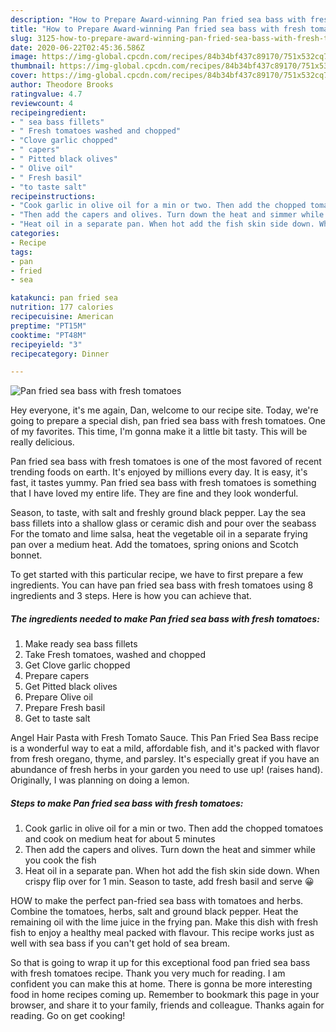 ```yaml
---
description: "How to Prepare Award-winning Pan fried sea bass with fresh tomatoes"
title: "How to Prepare Award-winning Pan fried sea bass with fresh tomatoes"
slug: 3125-how-to-prepare-award-winning-pan-fried-sea-bass-with-fresh-tomatoes
date: 2020-06-22T02:45:36.586Z
image: https://img-global.cpcdn.com/recipes/84b34bf437c89170/751x532cq70/pan-fried-sea-bass-with-fresh-tomatoes-recipe-main-photo.jpg
thumbnail: https://img-global.cpcdn.com/recipes/84b34bf437c89170/751x532cq70/pan-fried-sea-bass-with-fresh-tomatoes-recipe-main-photo.jpg
cover: https://img-global.cpcdn.com/recipes/84b34bf437c89170/751x532cq70/pan-fried-sea-bass-with-fresh-tomatoes-recipe-main-photo.jpg
author: Theodore Brooks
ratingvalue: 4.7
reviewcount: 4
recipeingredient:
- " sea bass fillets"
- " Fresh tomatoes washed and chopped"
- "Clove garlic chopped"
- " capers"
- " Pitted black olives"
- " Olive oil"
- " Fresh basil"
- "to taste salt"
recipeinstructions:
- "Cook garlic in olive oil for a min or two. Then add the chopped tomatoes and cook on medium heat for about 5 minutes"
- "Then add the capers and olives. Turn down the heat and simmer while you cook the fish"
- "Heat oil in a separate pan. When hot add the fish skin side down. When crispy flip over for 1 min. Season to taste, add fresh basil and serve 😀"
categories:
- Recipe
tags:
- pan
- fried
- sea

katakunci: pan fried sea 
nutrition: 177 calories
recipecuisine: American
preptime: "PT15M"
cooktime: "PT48M"
recipeyield: "3"
recipecategory: Dinner

---
```



![Pan fried sea bass with fresh tomatoes](https://img-global.cpcdn.com/recipes/84b34bf437c89170/751x532cq70/pan-fried-sea-bass-with-fresh-tomatoes-recipe-main-photo.jpg)

Hey everyone, it's me again, Dan, welcome to our recipe site. Today, we're going to prepare a special dish, pan fried sea bass with fresh tomatoes. One of my favorites. This time, I'm gonna make it a little bit tasty. This will be really delicious.

Pan fried sea bass with fresh tomatoes is one of the most favored of recent trending foods on earth. It's enjoyed by millions every day. It is easy, it's fast, it tastes yummy. Pan fried sea bass with fresh tomatoes is something that I have loved my entire life. They are fine and they look wonderful.

Season, to taste, with salt and freshly ground black pepper. Lay the sea bass fillets into a shallow glass or ceramic dish and pour over the seabass For the tomato and lime salsa, heat the vegetable oil in a separate frying pan over a medium heat. Add the tomatoes, spring onions and Scotch bonnet.


To get started with this particular recipe, we have to first prepare a few ingredients. You can have pan fried sea bass with fresh tomatoes using 8 ingredients and 3 steps. Here is how you can achieve that.

<!--inarticleads1-->

##### The ingredients needed to make Pan fried sea bass with fresh tomatoes:

1. Make ready  sea bass fillets
1. Take  Fresh tomatoes, washed and chopped
1. Get Clove garlic chopped
1. Prepare  capers
1. Get  Pitted black olives
1. Prepare  Olive oil
1. Prepare  Fresh basil
1. Get to taste salt


Angel Hair Pasta with Fresh Tomato Sauce. This Pan Fried Sea Bass recipe is a wonderful way to eat a mild, affordable fish, and it&#39;s packed with flavor from fresh oregano, thyme, and parsley. It&#39;s especially great if you have an abundance of fresh herbs in your garden you need to use up! (raises hand). Originally, I was planning on doing a lemon. 

<!--inarticleads2-->

##### Steps to make Pan fried sea bass with fresh tomatoes:

1. Cook garlic in olive oil for a min or two. Then add the chopped tomatoes and cook on medium heat for about 5 minutes
1. Then add the capers and olives. Turn down the heat and simmer while you cook the fish
1. Heat oil in a separate pan. When hot add the fish skin side down. When crispy flip over for 1 min. Season to taste, add fresh basil and serve 😀


HOW to make the perfect pan-fried sea bass with tomatoes and herbs. Combine the tomatoes, herbs, salt and ground black pepper. Heat the remaining oil with the lime juice in the frying pan. Make this dish with fresh fish to enjoy a healthy meal packed with flavour. This recipe works just as well with sea bass if you can&#39;t get hold of sea bream. 

So that is going to wrap it up for this exceptional food pan fried sea bass with fresh tomatoes recipe. Thank you very much for reading. I am confident you can make this at home. There is gonna be more interesting food in home recipes coming up. Remember to bookmark this page in your browser, and share it to your family, friends and colleague. Thanks again for reading. Go on get cooking!
